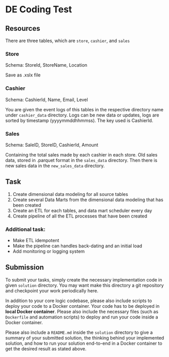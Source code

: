 # DE Coding Test

## Resources

There are three tables, which are `store`, `cashier`, and `sales`

### Store
Schema: StoreId, StoreName, Location

Save as .xslx file

### Cashier
Schema: CashierId, Name, Email, Level

You are given the event logs of this tables in the respective directory name under `cashier_data` directory.
Logs can be new data or updates, logs are sorted by timestamp (yyyymmddhhmmss). The key used is CashierId.

### Sales
Schema: SaleID, StoreID, CashierId, Amount

Containing the total sales made by each cashier in each store.
Old sales data, stored in .parquet format in the `sales_data` directory.
Then there is new sales data in the `new_sales_data` directory.

## Task

1. Create dimensional data modeling for all source tables
2. Create several Data Marts from the dimensional data modeling that has been created
3. Create an ETL for each tables, and data mart scheduler every day
4. Create pipeline of all the ETL processes that have been created

### Additional task:
- Make ETL idempotent
- Make the pipeline can handles back-dating and an initial load
- Add monitoring or logging system


## Submission

To submit your tasks, simply create the necessary implementation code in given `solution` directory.
You may want make this directory a git repository and checkpoint your work periodically here.

In addition to your core logic codebase, please also include scripts to deploy your code to a Docker container.
Your code has to be deployed in **local Docker container**. Please also include the necessary files (such as `Dockerfile` and automation scripts)
to deploy and run your code inside a Docker container.

Please also include a `README.md` inside the `solution` directory to give a summary of your submitted solution,
the thinking behind your implemented solution, and how to run your solution end-to-end in a Docker container
to get the desired result as stated above. 